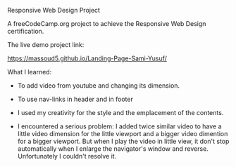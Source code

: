 Responsive Web Design Project

A freeCodeCamp.org project to achieve the Responsive Web Design certification.

The live demo project link:

https://massoud5.github.io/Landing-Page-Sami-Yusuf/

What I learned:

- To add video from youtube and changing its dimension.

- To use nav-links in header and in footer

- I used my creativity for the style and the emplacement of the contents. 

- I encountered a serious problem: 
    I added twice similar video to have a little video dimension for the little viewport and a bigger video dimention for a bigger viewport.
    But when I play the video in little view, it don't stop automatically when I enlarge the navigator's window and reverse.
    Unfortunately I couldn't resolve it.